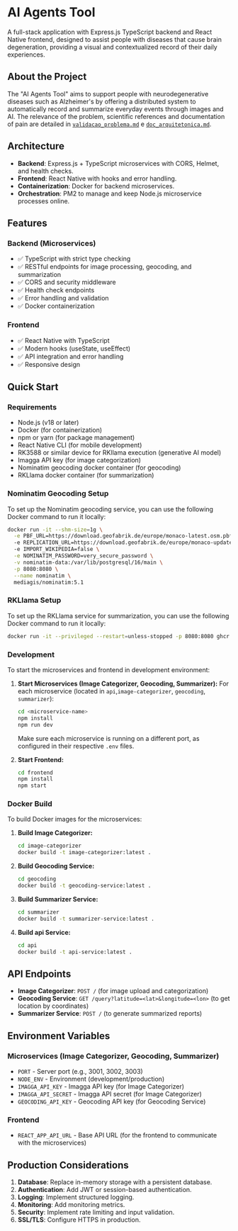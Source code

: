 # AI Agents Tool

A full-stack application with Express.js TypeScript backend and React Native frontend, designed to assist people with diseases that cause brain degeneration, providing a visual and contextualized record of their daily experiences.

## About the Project
The "AI Agents Tool" aims to support people with neurodegenerative diseases such as Alzheimer's by offering a distributed system to automatically record and summarize everyday events through images and AI.
The relevance of the problem, scientific references and documentation of pain are detailed in [`validacao_problema.md`](./documentation/validacao_problema.md) e [`doc_arquitetonica.md`](./documentation/doc_arquitetonica.md).

## Architecture

- **Backend**: Express.js + TypeScript microservices with CORS, Helmet, and health checks.
- **Frontend**: React Native with hooks and error handling.
- **Containerization**: Docker for backend microservices.
- **Orchestration**: PM2 to manage and keep Node.js microservice processes online.

## Features

### Backend (Microservices)
- ✅ TypeScript with strict type checking
- ✅ RESTful endpoints for image processing, geocoding, and summarization
- ✅ CORS and security middleware
- ✅ Health check endpoints
- ✅ Error handling and validation
- ✅ Docker containerization

### Frontend
- ✅ React Native with TypeScript
- ✅ Modern hooks (useState, useEffect)
- ✅ API integration and error handling
- ✅ Responsive design

## Quick Start

### Requirements

- Node.js (v18 or later)
- Docker (for containerization)
- npm or yarn (for package management)
- React Native CLI (for mobile development)
- RK3588 or similar device for RKllama execution (generative AI model)
- Imagga API key (for image categorization)
- Nominatim geocoding docker container (for geocoding)
- RKLlama docker container (for summarization)

### Nominatim Geocoding Setup

To set up the Nominatim geocoding service, you can use the following Docker command to run it locally:

```bash
docker run -it --shm-size=1g \
  -e PBF_URL=https://download.geofabrik.de/europe/monaco-latest.osm.pbf \ # Replace with your PBF file URL
  -e REPLICATION_URL=https://download.geofabrik.de/europe/monaco-updates/ \ # Replace with your replication URL
  -e IMPORT_WIKIPEDIA=false \
  -e NOMINATIM_PASSWORD=very_secure_password \
  -v nominatim-data:/var/lib/postgresql/16/main \
  -p 8080:8080 \
  --name nominatim \
  mediagis/nominatim:5.1
```

### RKLlama Setup

To set up the RKLlama service for summarization, you can use the following Docker command to run it locally:

```bash
docker run -it --privileged --restart=unless-stopped -p 8080:8080 ghcr.io/notpunchnox/rkllama:main
```

### Development

To start the microservices and frontend in development environment:

1.  **Start Microservices (Image Categorizer, Geocoding, Summarizer):**
    For each microservice (located in `api`,`image-categorizer`, `geocoding`, `summarizer`):
    ```bash
    cd <microservice-name>
    npm install
    npm run dev
    ```
    Make sure each microservice is running on a different port, as configured in their respective `.env` files.

2.  **Start Frontend:**
    ```bash
    cd frontend
    npm install
    npm start
    ```

### Docker Build

To build Docker images for the microservices:

1.  **Build Image Categorizer:**
    ```bash
    cd image-categorizer
    docker build -t image-categorizer:latest .
    ```

2.  **Build Geocoding Service:**
    ```bash
    cd geocoding
    docker build -t geocoding-service:latest .
    ```

3.  **Build Summarizer Service:**
    ```bash
    cd summarizer
    docker build -t summarizer-service:latest .
    ```

4.  **Build api Service:**
    ```bash
    cd api
    docker build -t api-service:latest .
    ```

## API Endpoints

- **Image Categorizer**: `POST /` (for image upload and categorization)
- **Geocoding Service**: `GET /query?latitude=<lat>&longitude=<lon>` (to get location by coordinates)
- **Summarizer Service**: `POST /` (to generate summarized reports)

## Environment Variables

### Microservices (Image Categorizer, Geocoding, Summarizer)
- `PORT` - Server port (e.g., 3001, 3002, 3003)
- `NODE_ENV` - Environment (development/production)
- `IMAGGA_API_KEY` - Imagga API key (for Image Categorizer)
- `IMAGGA_API_SECRET` - Imagga API secret (for Image Categorizer)
- `GEOCODING_API_KEY` - Geocoding API key (for Geocoding Service)

### Frontend
- `REACT_APP_API_URL` - Base API URL (for the frontend to communicate with the microservices)

## Production Considerations

1.  **Database**: Replace in-memory storage with a persistent database.
2.  **Authentication**: Add JWT or session-based authentication.
3.  **Logging**: Implement structured logging.
4.  **Monitoring**: Add monitoring metrics.
5.  **Security**: Implement rate limiting and input validation.
6.  **SSL/TLS**: Configure HTTPS in production.